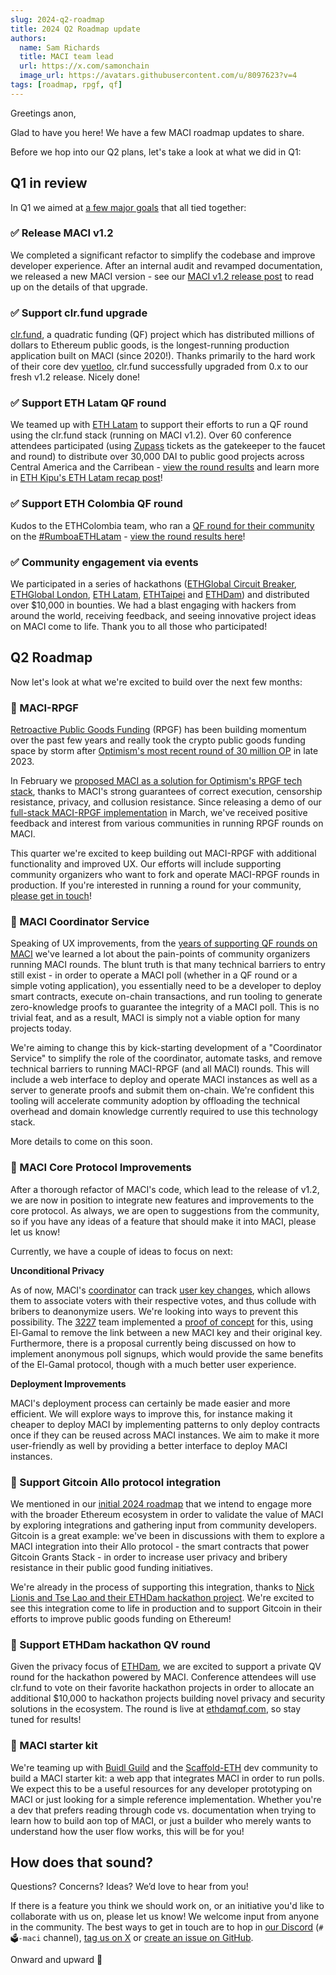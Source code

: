 ```yaml
---
slug: 2024-q2-roadmap
title: 2024 Q2 Roadmap update
authors:
  name: Sam Richards
  title: MACI team lead
  url: https://x.com/samonchain
  image_url: https://avatars.githubusercontent.com/u/8097623?v=4
tags: [roadmap, rpgf, qf]
---
```


Greetings anon,

Glad to have you here! We have a few MACI roadmap updates to share.

Before we hop into our Q2 plans, let's take a look at what we did in Q1:

## Q1 in review

In Q1 we aimed at [a few major goals](https://github.com/privacy-scaling-explorations/maci/discussions/859#discussioncomment-7849385) that all tied together:

### ✅ Release MACI v1.2

We completed a significant refactor to simplify the codebase and improve developer experience. After an internal audit and revamped documentation, we released a new MACI version - see our [MACI v1.2 release post](/blog/maci-v1-2-0-release) to read up on the details of that upgrade.

### ✅ Support clr.fund upgrade

[clr.fund](https://clr.fund/#/), a quadratic funding (QF) project which has distributed millions of dollars to Ethereum public goods, is the longest-running production application built on MACI (since 2020!). Thanks primarily to the hard work of their core dev [yuetloo](https://github.com/yuetloo), clr.fund successfully upgraded from 0.x to our fresh v1.2 release. Nicely done!

### ✅ Support ETH Latam QF round

We teamed up with [ETH Latam](https://ethlatam.org/) to support their efforts to run a QF round using the clr.fund stack (running on MACI v1.2). Over 60 conference attendees participated (using [Zupass](https://zupass.org/) tickets as the gatekeeper to the faucet and round) to distribute over 30,000 DAI to public good projects across Central America and the Carribean - [view the round results](https://qf.ethlatam.org/#/leaderboards/0x86F33909474c0dEf2Cb7F93d2eE0B8aF26112BF6/networks/optimism) and learn more in [ETH Kipu's ETH Latam recap post](https://mirror.xyz/ethlatam.eth/OoDqW3Omy8NbOGosdDQ8XUp_fZjP4sf_s4VHkaPWZXM)!

### ✅ Support ETH Colombia QF round

Kudos to the ETHColombia team, who ran a [QF round for their community](https://www.ethcolombia.org/quadratic-funding-ethco-2024-q1) on the [#RumboaETHLatam](https://twitter.com/hashtag/RumboaETHLatam) - [view the round results here](https://qf.ethcolombia.org/#/leaderboards/0xa73Ec044b47186646D84D614b8a194dA3bE00260/networks/optimism)!

### ✅ Community engagement via events

We participated in a series of hackathons ([ETHGlobal Circuit Breaker](https://www.youtube.com/live/iTea0pvwUzw?si=HBycM7oXVAc_grb3), [ETHGlobal London](https://ethglobal.com/events/london2024/prizes#ethereum-foundation), [ETH Latam](https://taikai.network/ethlatam/hackathons/honduras/overview), [ETHTaipei](https://taikai.network/en/ethtaipei/hackathons/hackathon-2024/overview) and [ETHDam](https://www.youtube.com/live/Y5b7K058Nvk?si=36P2bBOTnZpmf5B2&t=4568)) and distributed over $10,000 in bounties. We had a blast engaging with hackers from around the world, receiving feedback, and seeing innovative project ideas on MACI come to life. Thank you to all those who participated!

## Q2 Roadmap

Now let's look at what we're excited to build over the next few months:

### 🎯 MACI-RPGF

[Retroactive Public Goods Funding](https://medium.com/ethereum-optimism/retroactive-public-goods-funding-33c9b7d00f0c) (RPGF) has been building momentum over the past few years and really took the crypto public goods funding space by storm after [Optimism's most recent round of 30 million OP](https://community.optimism.io/docs/governance/retropgf-3/) in late 2023.

In February we [proposed MACI as a solution for Optimism's RPGF tech stack](https://gov.optimism.io/t/building-a-private-on-chain-implementation-for-retropgf/7733), thanks to MACI's strong guarantees of correct execution, censorship resistance, privacy, and collusion resistance. Since releasing a demo of our [full-stack MACI-RPGF implementation](https://github.com/privacy-scaling-explorations/maci-rpgf/) in March, we've received positive feedback and interest from various communities in running RPGF rounds on MACI.

This quarter we're excited to keep building out MACI-RPGF with additional functionality and improved UX. Our efforts will include supporting community organizers who want to fork and operate MACI-RPGF rounds in production. If you're interested in running a round for your community, [please get in touch](https://qf.pse.dev/apply)!

### 🎯 MACI Coordinator Service

Speaking of UX improvements, from the [years of supporting QF rounds on MACI](https://qf.pse.dev/case-studies) we've learned a lot about the pain-points of community organizers running MACI rounds. The blunt truth is that many technical barriers to entry still exist - in order to operate a MACI poll (whether in a QF round or a simple voting application), you essentially need to be a developer to deploy smart contracts, execute on-chain transactions, and run tooling to generate zero-knowledge proofs to guarantee the integrity of a MACI poll. This is no trivial feat, and as a result, MACI is simply not a viable option for many projects today.

We're aiming to change this by kick-starting development of a "Coordinator Service" to simplify the role of the coordinator, automate tasks, and remove technical barriers to running MACI-RPGF (and all MACI) rounds. This will include a web interface to deploy and operate MACI instances as well as a server to generate proofs and submit them on-chain. We're confident this tooling will accelerate community adoption by offloading the technical overhead and domain knowledge currently required to use this technology stack.

More details to come on this soon.

### 🎯 MACI Core Protocol Improvements

After a thorough refactor of MACI's code, which lead to the release of v1.2, we are now in position to integrate new features and improvements to the core protocol. As always, we are open to suggestions from the community, so if you have any ideas of a feature that should make it into MACI, please let us know!

Currently, we have a couple of ideas to focus on next:

**Unconditional Privacy**

As of now, MACI's [coordinator](/docs/workflow#coordinator) can track [user key changes](/docs/key-change), which allows them to associate voters with their respective votes, and thus collude with bribers to deanonymize users. We're looking into ways to prevent this possibility. The [3227](https://3327.io/) team implemented a [proof of concept](https://github.com/privacy-scaling-explorations/maci/issues/796) for this, using El-Gamal to remove the link between a new MACI key and their original key. Furthermore, there is a proposal currently being discussed on how to implement anonymous poll signups, which would provide the same benefits of the El-Gamal protocol, though with a much better user experience.

**Deployment Improvements**

MACI's deployment process can certainly be made easier and more efficient. We will explore ways to improve this, for instance making it cheaper to deploy MACI by implementing patterns to only deploy contracts once if they can be reused across MACI instances. We aim to make it more user-friendly as well by providing a better interface to deploy MACI instances.

### 🎯 Support Gitcoin Allo protocol integration

We mentioned in our [initial 2024 roadmap](/roadmap) that we intend to engage more with the broader Ethereum ecosystem in order to validate the value of MACI by exploring integrations and gathering input from community developers. Gitcoin is a great example: we've been in discussions with them to explore a MACI integration into their Allo protocol - the smart contracts that power Gitcoin Grants Stack - in order to increase user privacy and bribery resistance in their public good funding initiatives.

We're already in the process of supporting this integration, thanks to [Nick Lionis and Tse Lao and their ETHDam hackathon project](https://taikai.network/cryptocanal/hackathons/ethdam2024/projects/cluxse8cz00pjz3010wbq3thf/idea). We're excited to see this integration come to life in production and to support Gitcoin in their efforts to improve public goods funding on Ethereum!

### 🎯 Support ETHDam hackathon QV round

Given the privacy focus of [ETHDam](https://www.ethdam.com/), we are excited to support a private QV round for the hackathon powered by MACI. Conference attendees will use clr.fund to vote on their favorite hackathon projects in order to allocate an additional $10,000 to hackathon projects building novel privacy and security solutions in the ecosystem. The round is live at [ethdamqf.com](https://ethdamqf.com/#/), so stay tuned for results!

### 🎯 MACI starter kit

We're teaming up with [Buidl Guild](https://buidlguidl.com/) and the [Scaffold-ETH](https://scaffoldeth.io/) dev community to build a MACI starter kit: a web app that integrates MACI in order to run polls. We expect this to be a useful resources for any developer prototyping on MACI or just looking for a simple reference implementation. Whether you're a dev that prefers reading through code vs. documentation when trying to learn how to build aon top of MACI, or just a builder who merely wants to understand how the user flow works, this will be for you!

## How does that sound?

Questions? Concerns? Ideas? We’d love to hear from you!

If there is a feature you think we should work on, or an initiative you'd like to collaborate with us on, please let us know! We welcome input from anyone in the community. The best ways to get in touch are to hop in [our Discord](https://discord.com/invite/sF5CT5rzrR) (`#🗳️-maci` channel), [tag us on X](https://twitter.com/zkmaci) or [create an issue on GitHub](https://github.com/privacy-scaling-explorations/maci/).

Onward and upward 🚀
